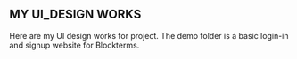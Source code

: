 ## MY UI_DESIGN WORKS


Here are my UI design works for project.
The demo folder is a basic login-in and signup website for Blockterms.
